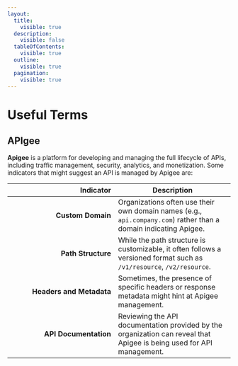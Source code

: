 ```yaml
---
layout:
  title:
    visible: true
  description:
    visible: false
  tableOfContents:
    visible: true
  outline:
    visible: true
  pagination:
    visible: true
---
```


# Useful Terms

## APIgee

**Apigee** is a platform for developing and managing the full lifecycle of APIs, including traffic management, security, analytics, and monetization. Some indicators that might suggest an API is managed by Apigee are:

<table><thead><tr><th width="226" align="right">Indicator</th><th>Description</th></tr></thead><tbody><tr><td align="right"><strong>Custom Domain</strong></td><td>Organizations often use their own domain names (e.g., <code>api.company.com</code>) rather than a domain indicating Apigee.</td></tr><tr><td align="right"><strong>Path Structure</strong></td><td>While the path structure is customizable, it often follows a versioned format such as <code>/v1/resource</code>, <code>/v2/resource</code>.</td></tr><tr><td align="right"><strong>Headers and Metadata</strong></td><td>Sometimes, the presence of specific headers or response metadata might hint at Apigee management.</td></tr><tr><td align="right"><strong>API Documentation</strong></td><td>Reviewing the API documentation provided by the organization can reveal that Apigee is being used for API management.</td></tr></tbody></table>
